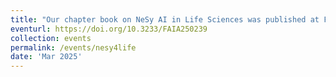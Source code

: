 ```yaml
---
title: "Our chapter book on NeSy AI in Life Sciences was published at FAIA"
eventurl: https://doi.org/10.3233/FAIA250239
collection: events
permalink: /events/nesy4life
date: 'Mar 2025'
---
```

